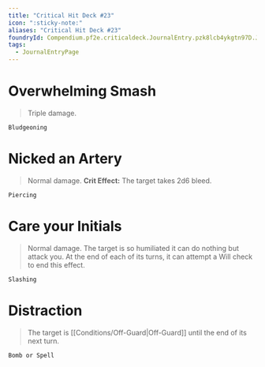 ```yaml
---
title: "Critical Hit Deck #23"
icon: ":sticky-note:"
aliases: "Critical Hit Deck #23"
foundryId: Compendium.pf2e.criticaldeck.JournalEntry.pzk8lcb4ykgtn97D.JournalEntryPage.KAsdzGsp84DphbcZ
tags:
  - JournalEntryPage
---
```

# Overwhelming Smash

> Triple damage.

`Bludgeoning`

# Nicked an Artery

> Normal damage. **Crit Effect:** The target takes 2d6 bleed.

`Piercing`

# Care your Initials

> Normal damage. The target is so humiliated it can do nothing but attack you. At the end of each of its turns, it can attempt a Will check to end this effect.

`Slashing`

# Distraction

> The target is [[Conditions/Off-Guard|Off-Guard]] until the end of its next turn.

`Bomb or Spell`